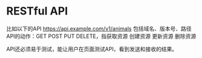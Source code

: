 # RESTful API 
比如以下的API
https://api.example.com/v1/animals
包括域名、版本号、路径
API的动作：GET POST PUT DELETE，指获取资源 创建资源 更新资源 删除资源

API还必须易于测试，能让用户在页面测试API，看到发送和接收的结果。
